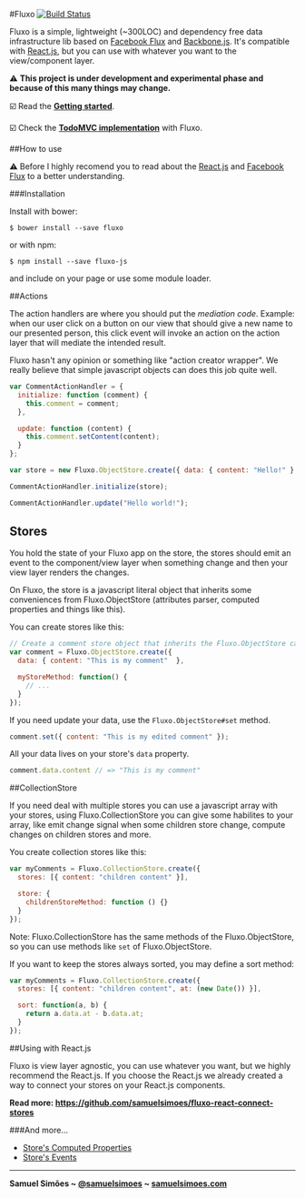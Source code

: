 #Fluxo [![Build Status](https://travis-ci.org/samuelsimoes/fluxo.svg?branch=master)](https://travis-ci.org/samuelsimoes/fluxo)

Fluxo is a simple, lightweight (~300LOC) and dependency free data infrastructure lib based
on [Facebook Flux](https://facebook.github.io/flux) and [Backbone.js](http://backbonejs.org). It's compatible with [React.js](https://facebook.github.io/react), but you can use
with whatever you want to the view/component layer.

:warning: **This project is under development and experimental phase and because
of this many things may change.**

:ballot_box_with_check: Read the **[Getting started](https://github.com/samuelsimoes/fluxo/wiki/Getting-Started)**.

:ballot_box_with_check: Check the **[TodoMVC implementation](https://github.com/samuelsimoes/todomvc-fluxo)** with Fluxo.

##How to use

:warning: Before I highly recomend you to read about the [React.js](https://facebook.github.io/react) and [Facebook Flux](https://facebook.github.io/flux) to a better understanding.

###Installation

Install with bower:
```
$ bower install --save fluxo
```

or with npm:

```
$ npm install --save fluxo-js
```

and include on your page or use some module loader.

##Actions

The action handlers are where you should put the _mediation code_. Example: when
our user click on a button on our view that should give a new name to our presented
person, this click event will invoke an action on the action layer that will
mediate the intended result.

Fluxo hasn't any opinion or something like "action creator wrapper". We really
believe that simple javascript objects can does this job quite well.

```javascript
var CommentActionHandler = {
  initialize: function (comment) {
    this.comment = comment;
  },

  update: function (content) {
    this.comment.setContent(content);
  }
};

var store = new Fluxo.ObjectStore.create({ data: { content: "Hello!" } });

CommentActionHandler.initialize(store);

CommentActionHandler.update("Hello world!");
```

## Stores

You hold the state of your Fluxo app on the store, the stores should emit an event
to the component/view layer when something change and then your view layer renders the
changes.

On Fluxo, the store is a javascript literal object that inherits some conveniences
from Fluxo.ObjectStore (attributes parser, computed properties and things like this).

You can create stores like this:

```javascript
// Create a comment store object that inherits the Fluxo.ObjectStore capacities
var comment = Fluxo.ObjectStore.create({
  data: { content: "This is my comment"  },

  myStoreMethod: function() {
    // ...
  }
});
```

If you need update your data, use the `Fluxo.ObjectStore#set` method.

```javascript
comment.set({ content: "This is my edited comment" });
```

All your data lives on your store's `data` property.

```javascript
comment.data.content // => "This is my comment"
```

##CollectionStore

If you need deal with multiple stores you can use a javascript array with your
stores, using Fluxo.CollectionStore you can give some habilites to your array,
like emit change signal when some children store change, compute changes on children
stores and more.

You create collection stores like this:

```javascript
var myComments = Fluxo.CollectionStore.create({
  stores: [{ content: "children content" }],

  store: {
    childrenStoreMethod: function () {}
  }
});
```

Note: Fluxo.CollectionStore has the same methods of the Fluxo.ObjectStore, so you
can use methods like `set` of Fluxo.ObjectStore.

If you want to keep the stores always sorted, you may define a sort method:

```javascript
var myComments = Fluxo.CollectionStore.create({
  stores: [{ content: "children content", at: (new Date()) }],

  sort: function(a, b) {
    return a.data.at - b.data.at;
  }
});
```

##Using with React.js

Fluxo is view layer agnostic, you can use whatever you want, but we highly recommend
the React.js. If you choose the React.js we already created a way to connect your
stores on your React.js components.

**Read more: https://github.com/samuelsimoes/fluxo-react-connect-stores**

###And more...

* [Store's Computed Properties](https://github.com/samuelsimoes/fluxo/wiki/Store's-Computed-Properties)
* [Store's Events](https://github.com/samuelsimoes/fluxo/wiki/Store's-Events)

-----------------------------------------

**Samuel Simões ~ [@samuelsimoes](https://twitter.com/samuelsimoes) ~ [samuelsimoes.com](http://samuelsimoes.com)**
